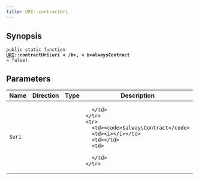 ```yaml
---
title: URI::contractUri
---
```


## Synopsis

<code>public static function <b><a href="URI">URI</a>::contractUri</b>(<b>$uri</b>, <b>$alwaysContract</b> = false)</code>

## Parameters

<table>
  <thead>
    <tr>
      <th>Name</th>
      <th>Direction</th>
      <th>Type</th>
      <th>Description</th>
    </tr>
  </thead>
  <tbody>
    <tr>
      <td><code>$uri</code>
      <td><i></i></td>
      <td></td>
      <td>

      </td>
    </tr>
    <tr>
      <td><code>$alwaysContract</code>
      <td><i></i></td>
      <td></td>
      <td>

      </td>
    </tr>
  </tbody>
</table>

